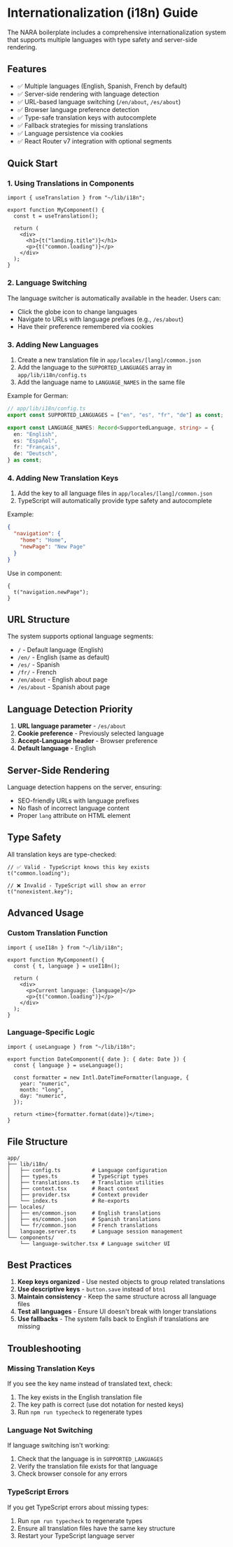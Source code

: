 # Internationalization (i18n) Guide

The NARA boilerplate includes a comprehensive internationalization system that supports multiple languages with type safety and server-side rendering.

## Features

- ✅ Multiple languages (English, Spanish, French by default)
- ✅ Server-side rendering with language detection
- ✅ URL-based language switching (`/en/about`, `/es/about`)
- ✅ Browser language preference detection
- ✅ Type-safe translation keys with autocomplete
- ✅ Fallback strategies for missing translations
- ✅ Language persistence via cookies
- ✅ React Router v7 integration with optional segments

## Quick Start

### 1. Using Translations in Components

```tsx
import { useTranslation } from "~/lib/i18n";

export function MyComponent() {
  const t = useTranslation();

  return (
    <div>
      <h1>{t("landing.title")}</h1>
      <p>{t("common.loading")}</p>
    </div>
  );
}
```

### 2. Language Switching

The language switcher is automatically available in the header. Users can:

- Click the globe icon to change languages
- Navigate to URLs with language prefixes (e.g., `/es/about`)
- Have their preference remembered via cookies

### 3. Adding New Languages

1. Create a new translation file in `app/locales/[lang]/common.json`
2. Add the language to the `SUPPORTED_LANGUAGES` array in `app/lib/i18n/config.ts`
3. Add the language name to `LANGUAGE_NAMES` in the same file

Example for German:

```typescript
// app/lib/i18n/config.ts
export const SUPPORTED_LANGUAGES = ["en", "es", "fr", "de"] as const;

export const LANGUAGE_NAMES: Record<SupportedLanguage, string> = {
  en: "English",
  es: "Español",
  fr: "Français",
  de: "Deutsch",
} as const;
```

### 4. Adding New Translation Keys

1. Add the key to all language files in `app/locales/[lang]/common.json`
2. TypeScript will automatically provide type safety and autocomplete

Example:

```json
{
  "navigation": {
    "home": "Home",
    "newPage": "New Page"
  }
}
```

Use in component:

```tsx
{
  t("navigation.newPage");
}
```

## URL Structure

The system supports optional language segments:

- `/` - Default language (English)
- `/en/` - English (same as default)
- `/es/` - Spanish
- `/fr/` - French
- `/en/about` - English about page
- `/es/about` - Spanish about page

## Language Detection Priority

1. **URL language parameter** - `/es/about`
2. **Cookie preference** - Previously selected language
3. **Accept-Language header** - Browser preference
4. **Default language** - English

## Server-Side Rendering

Language detection happens on the server, ensuring:

- SEO-friendly URLs with language prefixes
- No flash of incorrect language content
- Proper `lang` attribute on HTML element

## Type Safety

All translation keys are type-checked:

```tsx
// ✅ Valid - TypeScript knows this key exists
t("common.loading");

// ❌ Invalid - TypeScript will show an error
t("nonexistent.key");
```

## Advanced Usage

### Custom Translation Function

```tsx
import { useI18n } from "~/lib/i18n";

export function MyComponent() {
  const { t, language } = useI18n();

  return (
    <div>
      <p>Current language: {language}</p>
      <p>{t("common.loading")}</p>
    </div>
  );
}
```

### Language-Specific Logic

```tsx
import { useLanguage } from "~/lib/i18n";

export function DateComponent({ date }: { date: Date }) {
  const { language } = useLanguage();

  const formatter = new Intl.DateTimeFormatter(language, {
    year: "numeric",
    month: "long",
    day: "numeric",
  });

  return <time>{formatter.format(date)}</time>;
}
```

## File Structure

```text
app/
├── lib/i18n/
│   ├── config.ts          # Language configuration
│   ├── types.ts           # TypeScript types
│   ├── translations.ts    # Translation utilities
│   ├── context.tsx        # React context
│   ├── provider.tsx       # Context provider
│   └── index.ts           # Re-exports
├── locales/
│   ├── en/common.json     # English translations
│   ├── es/common.json     # Spanish translations
│   └── fr/common.json     # French translations
│   language.server.ts     # Language session management
└── components/
    └── language-switcher.tsx # Language switcher UI
```

## Best Practices

1. **Keep keys organized** - Use nested objects to group related translations
2. **Use descriptive keys** - `button.save` instead of `btn1`
3. **Maintain consistency** - Keep the same structure across all language files
4. **Test all languages** - Ensure UI doesn't break with longer translations
5. **Use fallbacks** - The system falls back to English if translations are missing

## Troubleshooting

### Missing Translation Keys

If you see the key name instead of translated text, check:

1. The key exists in the English translation file
2. The key path is correct (use dot notation for nested keys)
3. Run `npm run typecheck` to regenerate types

### Language Not Switching

If language switching isn't working:

1. Check that the language is in `SUPPORTED_LANGUAGES`
2. Verify the translation file exists for that language
3. Check browser console for any errors

### TypeScript Errors

If you get TypeScript errors about missing types:

1. Run `npm run typecheck` to regenerate types
2. Ensure all translation files have the same key structure
3. Restart your TypeScript language server
